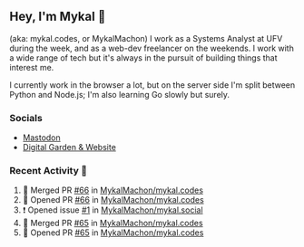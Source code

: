 ## Hey, I'm Mykal 👋 
(aka: mykal.codes, or MykalMachon) I work as a Systems Analyst at UFV during the week, and as a web-dev freelancer on the weekends. I work with a wide range of tech but it's always in the pursuit of building things that interest me. 

I currently work in the browser a lot, but on the server side I'm split between Python and Node.js; I'm also learning Go slowly but surely.

### Socials 
- <a rel="me" href="https://indieweb.social/@mykalmachon">Mastodon</a>
- <a rel="me" href="https://mykal.codes/">Digital Garden & Website</a>

### Recent Activity 🚀

<!--START_SECTION:activity-->
1. 🎉 Merged PR [#66](https://github.com/MykalMachon/mykal.codes/pull/66) in [MykalMachon/mykal.codes](https://github.com/MykalMachon/mykal.codes)
2. 💪 Opened PR [#66](https://github.com/MykalMachon/mykal.codes/pull/66) in [MykalMachon/mykal.codes](https://github.com/MykalMachon/mykal.codes)
3. ❗️ Opened issue [#1](https://github.com/MykalMachon/mykal.social/issues/1) in [MykalMachon/mykal.social](https://github.com/MykalMachon/mykal.social)
4. 🎉 Merged PR [#65](https://github.com/MykalMachon/mykal.codes/pull/65) in [MykalMachon/mykal.codes](https://github.com/MykalMachon/mykal.codes)
5. 💪 Opened PR [#65](https://github.com/MykalMachon/mykal.codes/pull/65) in [MykalMachon/mykal.codes](https://github.com/MykalMachon/mykal.codes)
<!--END_SECTION:activity-->
